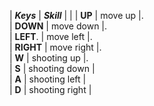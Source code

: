 | ***Keys*** | ***Skill***    | 
|
| **UP**     | move up        |.  
| **DOWN**   | move down      |.  
| **LEFT**.  | move left      |.  
| **RIGHT**  | move right     |.  
| **W**      | shooting up    |.  
| **S**      | shooting down  |    
| **A**      | shooting left  |    
| **D**      | shooting right |     

